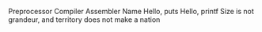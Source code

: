 Preprocessor Compiler Assembler  Name Hello, puts Hello, printf Size is not grandeur, and territory does not make a nation
